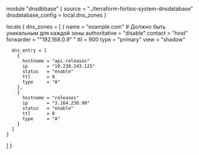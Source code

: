 
module "dnsdbbase" {
  source             = "../terraform-fortios-system-dnsdatabase"
  dnsdatabase_config = local.dns_zones
}

locals {
  dns_zones = [
    {
      name          = "example.com" # Должно быть уникальным для каждой зоны
      authoritative = "disable"
      contact       = "host"
      forwarder     = "\"192.168.0.9\" "
      ttl           = 900
      type          = "primary"
      view          = "shadow"

      dns_entry = [
        {
          hostname = "api.releases"
          ip       = "18.238.243.125"
          status   = "enable"
          ttl      = 0
          type     = "A"
        },
        {
          hostname = "releases"
          ip       = "3.164.230.90"
          status   = "enable"
          ttl      = 0
          type     = "A"
        }
      ]
    }
  ]
}